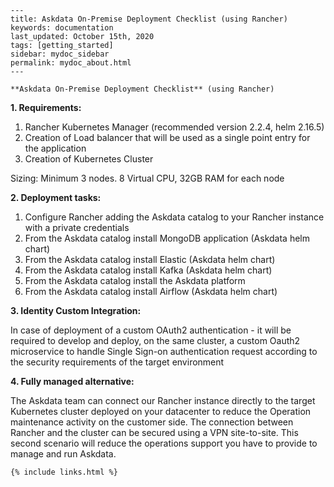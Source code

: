 
    ---
    title: Askdata On-Premise Deployment Checklist (using Rancher)
    keywords: documentation
    last_updated: October 15th, 2020
    tags: [getting_started]
    sidebar: mydoc_sidebar
    permalink: mydoc_about.html
    ---

    **Askdata On-Premise Deployment Checklist** (using Rancher)  


**1. Requirements:**  



1. Rancher Kubernetes Manager (recommended version 2.2.4, helm 2.16.5)
2. Creation of Load balancer that will be used as a single point entry for the application
3. Creation of Kubernetes Cluster

Sizing: Minimum 3 nodes. 8 Virtual CPU, 32GB RAM for each node  


**2. Deployment tasks:**  



1. Configure Rancher adding the Askdata catalog to your Rancher instance with a private credentials
2. From the Askdata catalog install MongoDB application (Askdata helm chart)
3. From the Askdata catalog install Elastic (Askdata helm chart)
4. From the Askdata catalog install Kafka (Askdata helm chart)
5. From the Askdata catalog install the Askdata platform
6. From the Askdata catalog install Airflow (Askdata helm chart)  


**3. Identity Custom Integration:**

  


In case of deployment of a custom OAuth2 authentication - it will be required to develop and deploy, on the same cluster, a custom Oauth2 microservice to handle Single Sign-on authentication request according to the security requirements of the target environment  


**4. Fully managed alternative:**  


The Askdata team can connect our Rancher instance directly to the target Kubernetes cluster deployed on your datacenter to reduce the Operation maintenance activity on the customer side. The connection between Rancher and the cluster can be secured using a VPN site-to-site. This second scenario will reduce the operations support you have to provide to manage and run Askdata.

  




    {% include links.html %}

    